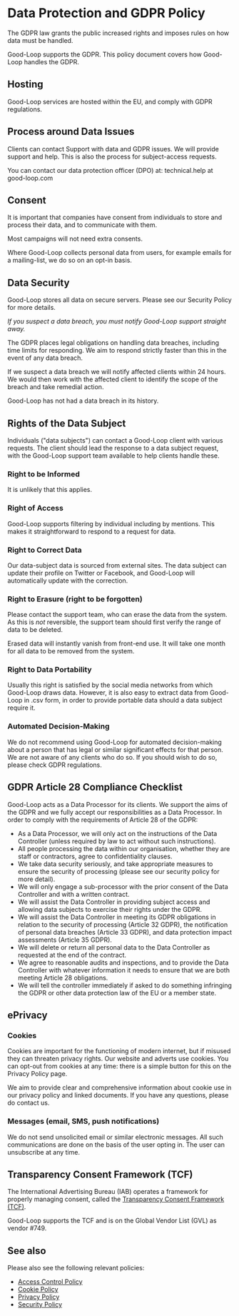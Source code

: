 
# Data Protection and GDPR Policy

The GDPR law grants the public increased rights and imposes rules on how data must be handled.

Good-Loop supports the GDPR. This policy document covers how Good-Loop handles the GDPR.

## Hosting

Good-Loop services are hosted within the EU, and comply with GDPR regulations. 

## Process around Data Issues

Clients can contact Support with data and GDPR issues. We will provide support and help. 
This is also the process for subject-access requests.

You can contact our data protection officer (DPO) at: 
<span class='email' data-name='technical.help' data-domain='good-loop.com'>technical.help at good-loop.com</span>

## Consent

It is important that companies have consent from individuals to store and process their data, and to communicate with them.

Most campaigns will not need extra consents.

Where Good-Loop collects personal data from users, for example emails for a mailing-list, we do so on an opt-in basis.

## Data Security

Good-Loop stores all data on secure servers. Please see our Security Policy for more details.

*If you suspect a data breach, you must notify Good-Loop support straight away.*

The GDPR places legal obligations on handling data breaches, including time limits for responding. We aim to respond strictly faster than this in the event of any data breach.

If we suspect a data breach we will notify affected clients within 24 hours. 
We would then work with the affected client to identify the scope of the breach and take remedial action.

Good-Loop has not had a data breach in its history.


## Rights of the Data Subject

Individuals ("data subjects") can contact a Good-Loop client with various requests. 
The client should lead the response to a data subject request, with the Good-Loop support team available to help clients handle these.

### Right to be Informed

It is unlikely that this applies. 

### Right of Access

Good-Loop supports filtering by individual including by mentions. This makes it straightforward to respond to a request for data.
 
### Right to Correct Data

Our data-subject data is sourced from external sites. The data subject can update their profile on Twitter or Facebook, 
and Good-Loop will automatically update with the correction.

### Right to Erasure (right to be forgotten)

Please contact the support team, who can erase the data from the system. 
As this is *not* reversible, the support team should first verify the range of data to be deleted.

Erased data will instantly vanish from front-end use. It will take one month for all data to be removed from the system.

### Right to Data Portability

Usually this right is satisfied by the social media networks from which Good-Loop draws data.
However, it is also easy to extract data from Good-Loop in .csv form, in order to provide portable data should a data subject require it.

### Automated Decision-Making

We do not recommend using Good-Loop for automated decision-making about a person that has legal or similar significant effects for that person. 
We are not aware of any clients who do so. If you should wish to do so, please check GDPR regulations.


## GDPR Article 28 Compliance Checklist

Good-Loop acts as a Data Processor for its clients. We support the aims of the GDPR and we fully accept our responsibilities as a Data Processor. 
In order to comply with the requirements of Article 28 of the GDPR:

 - As a Data Processor, we will only act on the instructions of the Data Controller (unless required by law to act without such instructions).
 - All people processing the data within our organisation, whether they are staff or contractors, agree to confidentiality clauses.
 - We take data security seriously, and take appropriate measures to ensure the security of processing (please see our security policy for more detail).
 - We will only engage a sub-processor with the prior consent of the Data Controller and with a written contract.
 - We will assist the Data Controller in providing subject access and allowing data subjects to exercise their rights under the GDPR.
 - We will assist the Data Controller in meeting its GDPR obligations in relation to the security of processing (Article 32 GDPR), 
 the notification of personal data breaches (Article 33 GDPR), and data protection impact assessments (Article 35 GDPR). 
 - We will delete or return all personal data to the Data Controller as requested at the end of the contract.
 - We agree to reasonable audits and inspections, and to provide the Data Controller with whatever information it needs to ensure that we are both meeting Article 28 obligations.
 - We will tell the controller immediately if asked to do something infringing the GDPR or other data protection law of the EU or a member state.

## ePrivacy 

### Cookies 

Cookies are important for the functioning of modern internet, but if misused they can threaten privacy rights.
Our website and adverts use cookies. You can opt-out from cookies at any time: there is a simple button for this on the Privacy Policy page.

We aim to provide clear and comprehensive information about cookie use in our privacy policy and linked documents. 
If you have any questions, please do contact us.

### Messages (email, SMS, push notifications)

We do not send unsolicited email or similar electronic messages. All such communications are done on the basis of the user opting in.
The user can unsubscribe at any time. 


## Transparency Consent Framework (TCF)

The International Advertising Bureau (IAB) operates a framework for properly managing consent, called the [Transparency Consent Framework (TCF)](https://iabeurope.eu/iab-europe-transparency-consent-framework-policies/).

Good-Loop supports the TCF and is on the Global Vendor List (GVL) as vendor #749.

## See also

Please also see the following relevant policies:

 - [Access Control Policy](access-control-policy)
 - [Cookie Policy](cookie-policy)
 - [Privacy Policy](privacy-policy)
 - [Security Policy](security)
 
